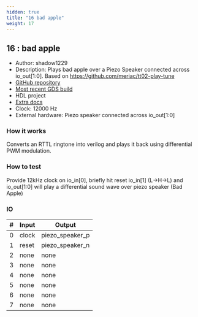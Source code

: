 ```yaml
---
hidden: true
title: "16 bad apple"
weight: 17
---
```


## 16 : bad apple

* Author: shadow1229
* Description: Plays bad apple over a Piezo Speaker connected across io_out[1:0]. Based on https://github.com/meriac/tt02-play-tune
* [GitHub repository](https://github.com/shadow1229/tt03-bad-apple)
* [Most recent GDS build](https://github.com/shadow1229/tt03-bad-apple/actions/runs/4501496077)
* HDL project
* [Extra docs]()
* Clock: 12000 Hz
* External hardware: Piezo speaker connected across io_out[1:0]



### How it works

Converts an RTTL ringtone into verilog and plays it back using differential PWM modulation.

### How to test

Provide 12kHz clock on io_in[0], briefly hit reset io_in[1] (L->H->L) and io_out[1:0] will play a differential sound wave over piezo speaker (Bad Apple)

### IO

| # | Input        | Output       |
|---|--------------|--------------|
| 0 | clock  | piezo_speaker_p |
| 1 | reset  | piezo_speaker_n |
| 2 | none  | none |
| 3 | none  | none |
| 4 | none  | none |
| 5 | none  | none |
| 6 | none  | none |
| 7 | none  | none |
